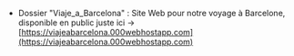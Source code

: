 - Dossier "Viaje_a_Barcelona" : Site Web pour notre voyage à Barcelone, disponible en public juste ici → [https://viajeabarcelona.000webhostapp.com](https://viajeabarcelona.000webhostapp.com)
